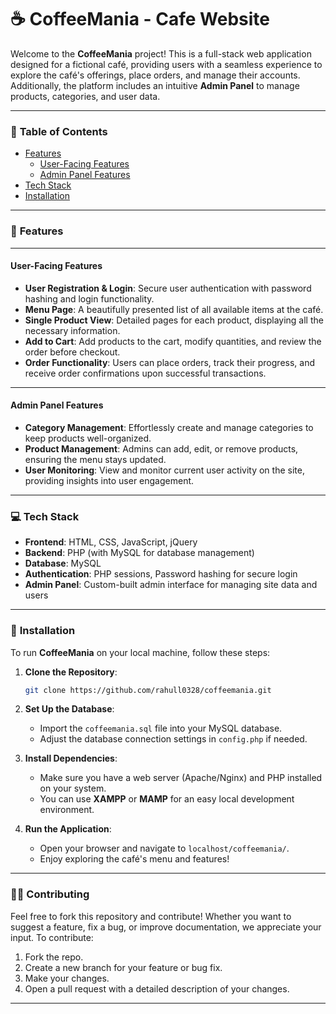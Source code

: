 # ☕ **CoffeeMania** - Cafe Website

Welcome to the **CoffeeMania** project! This is a full-stack web application designed for a fictional café, providing users with a seamless experience to explore the café's offerings, place orders, and manage their accounts. Additionally, the platform includes an intuitive **Admin Panel** to manage products, categories, and user data.

---

### 📝 **Table of Contents**
- [Features](#-features)
  - [User-Facing Features](#user-facing-features)
  - [Admin Panel Features](#admin-panel-features)
- [Tech Stack](#tech-stack)
- [Installation](#installation)

---

### 🌟 **Features**

---

#### **User-Facing Features**
- **User Registration & Login**: Secure user authentication with password hashing and login functionality.
- **Menu Page**: A beautifully presented list of all available items at the café.
- **Single Product View**: Detailed pages for each product, displaying all the necessary information.
- **Add to Cart**: Add products to the cart, modify quantities, and review the order before checkout.
- **Order Functionality**: Users can place orders, track their progress, and receive order confirmations upon successful transactions.

---

#### **Admin Panel Features**
- **Category Management**: Effortlessly create and manage categories to keep products well-organized.
- **Product Management**: Admins can add, edit, or remove products, ensuring the menu stays updated.
- **User Monitoring**: View and monitor current user activity on the site, providing insights into user engagement.

---

### 💻 **Tech Stack**

- **Frontend**: HTML, CSS, JavaScript, jQuery
- **Backend**: PHP (with MySQL for database management)
- **Database**: MySQL
- **Authentication**: PHP sessions, Password hashing for secure login
- **Admin Panel**: Custom-built admin interface for managing site data and users

---

### 🚀 **Installation**

To run **CoffeeMania** on your local machine, follow these steps:

1. **Clone the Repository**:
    ```bash
    git clone https://github.com/rahull0328/coffeemania.git
    ```
2. **Set Up the Database**:
    - Import the `coffeemania.sql` file into your MySQL database.
    - Adjust the database connection settings in `config.php` if needed.

3. **Install Dependencies**:
    - Make sure you have a web server (Apache/Nginx) and PHP installed on your system.
    - You can use **XAMPP** or **MAMP** for an easy local development environment.

4. **Run the Application**:
    - Open your browser and navigate to `localhost/coffeemania/`.
    - Enjoy exploring the café's menu and features!

---

### 👨‍💻 **Contributing**

Feel free to fork this repository and contribute! Whether you want to suggest a feature, fix a bug, or improve documentation, we appreciate your input. To contribute:
1. Fork the repo.
2. Create a new branch for your feature or bug fix.
3. Make your changes.
4. Open a pull request with a detailed description of your changes.

---
